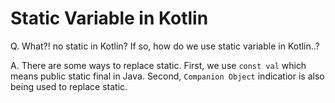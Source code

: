 # Static Variable in Kotlin

Q. What?! no static in Kotlin? If so, how do we use static variable in Kotlin..?

A. There are some ways to replace static. First, we use ``` const val ``` which means public static final in Java. Second, ```Companion Object``` indicatior is also being used to replace static. 



